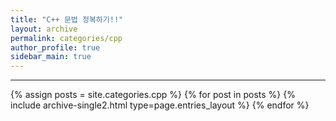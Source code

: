 ```yaml
---
title: "C++ 문법 정복하기!!"
layout: archive
permalink: categories/cpp
author_profile: true
sidebar_main: true
---
```


<!-- 공백이 포함되어 있는 카테고리 이름의 경우 site.categories['a b c'] 이런식으로! -->

***

{% assign posts = site.categories.cpp %}
{% for post in posts %} {% include archive-single2.html type=page.entries_layout %} {% endfor %}

